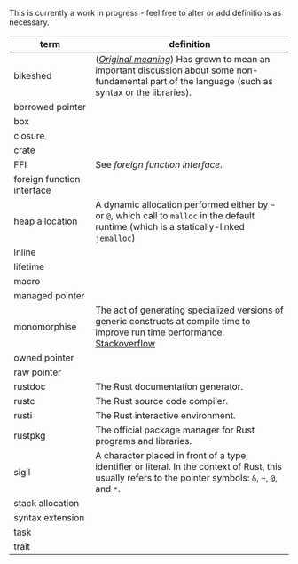 This is currently a work in progress - feel free to alter or add definitions as necessary.

term | definition
-----|-----------
bikeshed | ([*Original meaning*](http://www.catb.org/jargon/html/B/bikeshedding.html)) Has grown to mean an important discussion about some non-fundamental part of the language (such as syntax or the libraries).
borrowed pointer |
box |
closure |
crate |
FFI | See _foreign function interface_.
foreign function interface |
heap allocation | A dynamic allocation performed either by `~` or `@`, which call to `malloc` in the default runtime (which is a statically-linked `jemalloc`)
inline |
lifetime |
macro |
managed pointer |
monomorphise | The act of generating specialized versions of generic constructs at compile time to improve run time performance. [Stackoverflow](http://stackoverflow.com/a/14198060/679485)
owned pointer |
raw pointer | 
rustdoc | The Rust documentation generator.
rustc | The Rust source code compiler.
rusti | The Rust interactive environment.
rustpkg | The official package manager for Rust programs and libraries.
sigil | A character placed in front of a type, identifier or literal. In the context of Rust, this usually refers to the pointer symbols: `&`, `~`, `@`, and `*`.
stack allocation | 
syntax extension |
task | 
trait | 